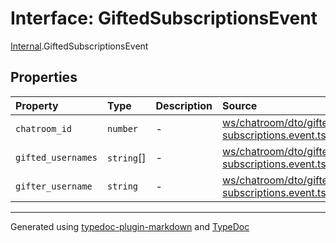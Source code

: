 # Interface: GiftedSubscriptionsEvent

[Internal](../index.md).GiftedSubscriptionsEvent

## Properties

| Property | Type | Description | Source |
| :------ | :------ | :------ | :------ |
| `chatroom_id` | `number` | - | [ws/chatroom/dto/gifted-subscriptions.event.ts:2](https://github.com/zSoulweaver/kient/blob/cb3a38e/src/ws/chatroom/dto/gifted-subscriptions.event.ts#L2) |
| `gifted_usernames` | `string`[] | - | [ws/chatroom/dto/gifted-subscriptions.event.ts:3](https://github.com/zSoulweaver/kient/blob/cb3a38e/src/ws/chatroom/dto/gifted-subscriptions.event.ts#L3) |
| `gifter_username` | `string` | - | [ws/chatroom/dto/gifted-subscriptions.event.ts:4](https://github.com/zSoulweaver/kient/blob/cb3a38e/src/ws/chatroom/dto/gifted-subscriptions.event.ts#L4) |

***

Generated using [typedoc-plugin-markdown](https://www.npmjs.com/package/typedoc-plugin-markdown) and [TypeDoc](https://typedoc.org/)
